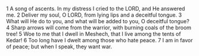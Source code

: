 1	A song of ascents. In my distress I cried to the LORD, and He answered me.
2	Deliver my soul, O LORD, from lying lips and a deceitful tongue.
3	What will He do to you, and what will be added to you, O deceitful tongue?
4	Sharp arrows will come from the warrior, with burning coals of the broom tree!
5	Woe to me that I dwell in Meshech, that I live among the tents of Kedar!
6	Too long have I dwelt among those who hate peace.
7	I am in favor of peace; but when I speak, they want war.